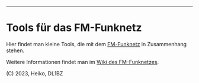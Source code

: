 ---
# Tools für das FM-Funknetz #

Hier findet man kleine Tools, die mit dem [FM-Funknetz](https://fm-funknetz.de) in Zusammenhang stehen.

Weitere Informationen findet man im [Wiki des FM-Funknetzes](https://wiki.fm-funknetz.de).

(C) 2023, Heiko, DL1BZ
